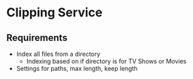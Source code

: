 # Clipping Service

## Requirements

- Index all files from a directory
  - Indexing based on if directory is for TV Shows or Movies
- Settings for paths, max length, keep length
